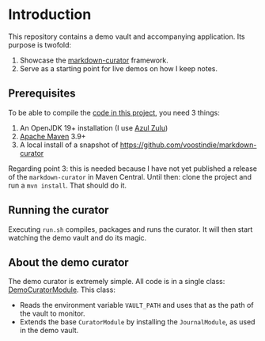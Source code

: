# Introduction

This repository contains a demo vault and accompanying application. Its purpose is twofold:

1. Showcase the [markdown-curator](https://github.com/voostindie/markdown-curator) framework.
2. Serve as a starting point for live demos on how I keep notes.

## Prerequisites

To be able to compile the [code in this project](application/), you need 3 things:

1. An OpenJDK 19+ installation (I use [Azul Zulu](https://www.azul.com/downloads/?package=jdk))
2. [Apache Maven](https://maven.apache.org) 3.9+
3. A local install of a snapshot of <https://github.com/voostindie/markdown-curator>

Regarding point 3: this is needed because I have not yet published a release of the `markdown-curator` in Maven Central. Until then: clone the project and run a `mvn install`. That should do it.

## Running the curator

Executing `run.sh` compiles, packages and runs the curator. It will then start watching the demo vault and do its magic.

## About the demo curator

The demo curator is extremely simple. All code is in a single class: [DemoCuratorModule](src/main/java/nl/ulso/markdown_curator/demo/DemoCuratorModule.java). This class:

- Reads the environment variable `VAULT_PATH` and uses that as the path of the vault to monitor.
- Extends the base `CuratorModule` by installing the `JournalModule`, as used in the demo vault.
